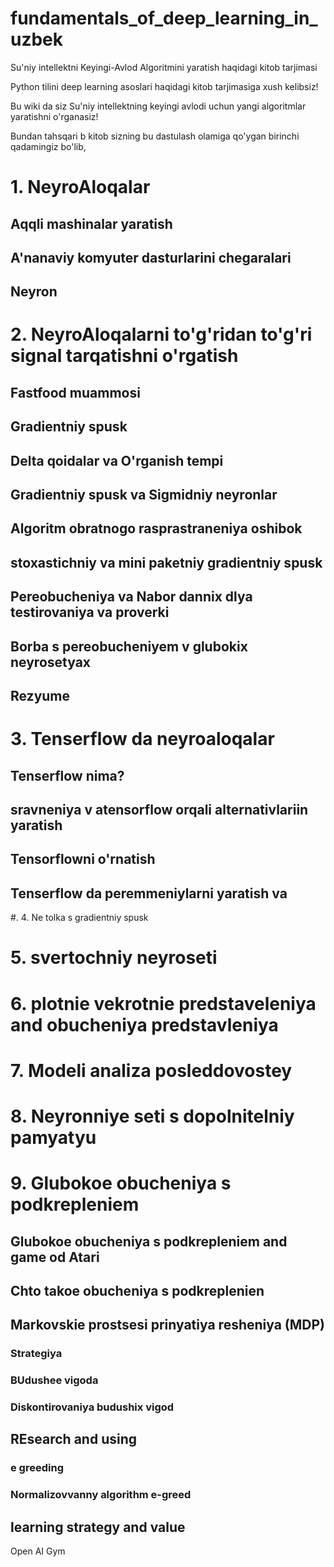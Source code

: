 # fundamentals_of_deep_learning_in_uzbek

Su'niy intellektni Keyingi-Avlod Algoritmini yaratish haqidagi kitob tarjimasi 



Python tilini deep learning asoslari haqidagi kitob tarjimasiga xush kelibsiz!

Bu wiki da siz Su'niy intellektning keyingi avlodi uchun yangi algoritmlar yaratishni o'rganasiz! 

Bundan tahsqari b kitob sizning bu dastulash olamiga qo'ygan birinchi qadamingiz bo'lib, 

# 1. NeyroAloqalar

## Aqqli mashinalar yaratish
## A'nanaviy komyuter dasturlarini chegaralari
## Neyron
## 

# 2. NeyroAloqalarni to'g'ridan to'g'ri signal tarqatishni o'rgatish

## Fastfood muammosi
## Gradientniy spusk

## Delta qoidalar va O'rganish tempi

## Gradientniy spusk va Sigmidniy neyronlar 

## Algoritm obratnogo rasprastraneniya oshibok

## stoxastichniy va mini  paketniy gradientniy spusk

## Pereobucheniya va Nabor dannix dlya testirovaniya va proverki

## Borba s pereobucheniyem v glubokix neyrosetyax

## Rezyume


# 3. Tenserflow da neyroaloqalar

## Tenserflow nima?
## sravneniya v atensorflow orqali alternativlariin yaratish


## Tensorflowni o'rnatish

## Tenserflow da peremmeniylarni yaratish va 

#. 4. Ne tolka s gradientniy spusk

# 5. svertochniy neyroseti 

# 6. plotnie vekrotnie predstaveleniya and obucheniya predstavleniya

# 7. Modeli analiza posleddovostey

# 8. Neyronniye seti s dopolnitelniy pamyatyu

# 9. Glubokoe obucheniya s podkrepleniem

## Glubokoe obucheniya s podkrepleniem and game od Atari

## Chto takoe obucheniya s podkreplenien

## Markovskie prostsesi prinyatiya resheniya (MDP)

### Strategiya

### BUdushee vigoda

### Diskontirovaniya budushix vigod

## REsearch and using

### e greeding

### Normalizovvanny algorithm e-greed

## learning strategy and value

Open AI Gym

